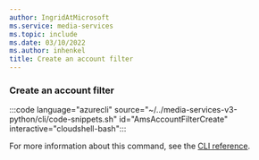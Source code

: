 ```yaml
---
author: IngridAtMicrosoft
ms.service: media-services
ms.topic: include
ms.date: 03/10/2022
ms.author: inhenkel
title: Create an account filter
---
```


### Create an account filter

:::code language="azurecli" source="~/../media-services-v3-python/cli/code-snippets.sh" id="AmsAccountFilterCreate" interactive="cloudshell-bash":::

For more information about this command, see the [CLI reference](/cli/azure/ams/account-filter?view=azure-cli-latest&preserve-view=true#az-ams-account-filter-create).
